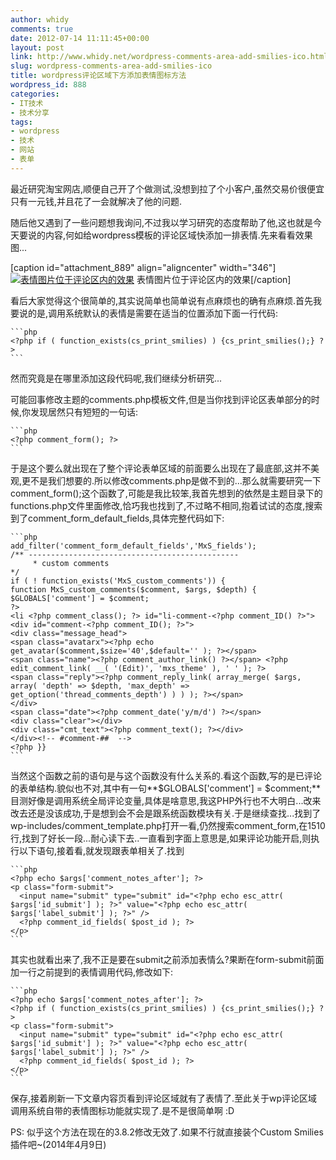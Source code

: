 ```yaml
---
author: whidy
comments: true
date: 2012-07-14 11:11:45+00:00
layout: post
link: http://www.whidy.net/wordpress-comments-area-add-smilies-ico.html
slug: wordpress-comments-area-add-smilies-ico
title: wordpress评论区域下方添加表情图标方法
wordpress_id: 888
categories:
- IT技术
- 技术分享
tags:
- wordpress
- 技术
- 网站
- 表单
---
```


最近研究淘宝网店,顺便自己开了个做测试,没想到拉了个小客户,虽然交易价很便宜只有一元钱,并且花了一会就解决了他的问题.

随后他又遇到了一些问题想我询问,不过我以学习研究的态度帮助了他,这也就是今天要说的内容,何如给wordpress模板的评论区域快添加一排表情.先来看看效果图...

[caption id="attachment_889" align="aligncenter" width="346"][![表情图片位于评论区内的效果](/wp-content/uploads/2012/07/smilies-346x400.jpg)](/wp-content/uploads/2012/07/smilies.jpg) 表情图片位于评论区内的效果[/caption]

看后大家觉得这个很简单的,其实说简单也简单说有点麻烦也的确有点麻烦.首先我要说的是,调用系统默认的表情是需要在适当的位置添加下面一行代码:


    
    ```php
    <?php if ( function_exists(cs_print_smilies) ) {cs_print_smilies();} ?>
    ```



然而究竟是在哪里添加这段代码呢,我们继续分析研究...

可能回事修改主题的comments.php模板文件,但是当你找到评论区表单部分的时候,你发现居然只有短短的一句话:


    
    ```php
    <?php comment_form(); ?>
    ```



于是这个要么就出现在了整个评论表单区域的前面要么出现在了最底部,这并不美观,更不是我们想要的.所以修改comments.php是做不到的...那么就需要研究一下comment_form();这个函数了,可能是我比较笨,我首先想到的依然是主题目录下的functions.php文件里面修改,恰巧我也找到了,不过略不相同,抱着试试的态度,搜索到了comment_form_default_fields,具体完整代码如下:


    
    ```php
    add_filter('comment_form_default_fields','MxS_fields');
    /** -----------------------------------------------
    	 * custom comments
    */ 
    if ( ! function_exists('MxS_custom_comments')) {
    function MxS_custom_comments($comment, $args, $depth) {
    $GLOBALS['comment'] = $comment;
    ?>
    <li <?php comment_class(); ?> id="li-comment-<?php comment_ID() ?>">
    <div id="comment-<?php comment_ID(); ?>">
    <div class="message_head">
    <span class="avatarx"><?php echo get_avatar($comment,$size='40',$default='' ); ?></span>
    <span class="name"><?php comment_author_link() ?></span> <?php edit_comment_link( __( '(Edit)', 'mxs_theme' ), ' ' ); ?>
    <span class="reply"><?php comment_reply_link( array_merge( $args, array( 'depth' => $depth, 'max_depth' => get_option('thread_comments_depth') ) ) ); ?></span>
    </div>
    <span class="date"><?php comment_date('y/m/d') ?></span>
    <div class="clear"></div>
    <div class="cmt_text"><?php comment_text(); ?></div>
    </div><!-- #comment-##  -->	
    <?php }}
    ```



当然这个函数之前的语句是与这个函数没有什么关系的.看这个函数,写的是已评论的表单结构.貌似也不对,其中有一句**$GLOBALS['comment'] = $comment;**目测好像是调用系统全局评论变量,具体是啥意思,我这PHP外行也不大明白...改来改去还是没该成功,于是想到会不会是跟系统函数模块有关.于是继续查找...找到了wp-includes/comment_template.php打开一看,仍然搜索comment_form,在1510行,找到了好长一段...耐心读下去..一直看到<?php if ( comments_open() ) : ?>字面上意思是,如果评论功能开启,则执行以下语句,接着看,就发现跟表单相关了.找到


    
    ```php
    <?php echo $args['comment_notes_after']; ?>
    <p class="form-submit">
      <input name="submit" type="submit" id="<?php echo esc_attr( $args['id_submit'] ); ?>" value="<?php echo esc_attr( $args['label_submit'] ); ?>" />
      <?php comment_id_fields( $post_id ); ?>
    </p>
    ```



其实也就看出来了,我不正是要在submit之前添加表情么?果断在form-submit前面加一行之前提到的表情调用代码,修改如下:


    
    ```php
    <?php echo $args['comment_notes_after']; ?>
    <?php if ( function_exists(cs_print_smilies) ) {cs_print_smilies();} ?>
    <p class="form-submit">
      <input name="submit" type="submit" id="<?php echo esc_attr( $args['id_submit'] ); ?>" value="<?php echo esc_attr( $args['label_submit'] ); ?>" />
      <?php comment_id_fields( $post_id ); ?>
    </p>
    ```



保存,接着刷新一下文章内容页看到评论区域就有了表情了.至此关于wp评论区域调用系统自带的表情图标功能就实现了.是不是很简单啊 :D

PS: 似乎这个方法在现在的3.8.2修改无效了.如果不行就直接装个Custom Smilies插件吧~(2014年4月9日)
